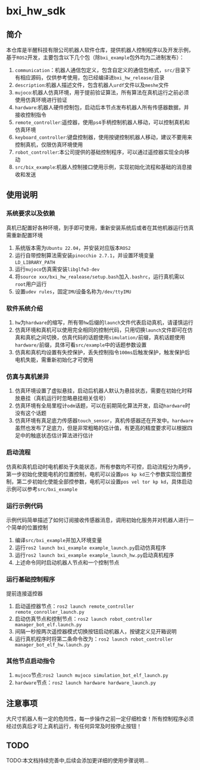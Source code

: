 # bxi_hw_sdk

## 简介
本仓库是半醒科技有限公司机器人软件仓库，提供机器人控制程序以及开发示例，基于`ROS2`开发，主要包含以下几个包（除`bxi_example`包外均为二进制发布）：

1. `communication`：机器人通信包定义，包含自定义的通信包格式，`src/`目录下有相应源码，仅供参考使用，包已经编译进`bxi_hw_release/`目录
2. `description`:机器人描述文件，包含机器人`urdf`文件以及`meshe`文件
3. `mujoco`:机器人仿真环境，用于提前验证算法，所有算法在真机运行之前必须使用仿真环境进行验证
4. `hardware`:机器人硬件控制包，启动后本节点发布机器人所有传感器数据，并接收控制指令
5. `remote_controller`:遥控器，使用`ps4`手柄控制机器人移动，可以控制真机和仿真环境
7. `keyboard_controller`:键盘控制器，使用按键控制机器人移动，建议不要用来控制真机，仅限仿真环境使用
8. `robot_controller`:本公司提供的基础控制程序，可以通过遥控器实现全向移动
9. `src/bix_example`:机器人控制接口使用示例，实现初始化流程和基础的消息接收和发送

## 使用说明

### 系统要求以及依赖
真机已配置好各种环境，到手即可使用，重新安装系统后或者在其他机器运行仿真需重新配置环境
1. 系统版本需为`Ubuntu 22.04`，并安装对应版本`ROS2`
2. 运行自带控制算法需安装`pinocchio 2.7.1`，并设置环境变量`LD_LIBRARY_PATH`
3. 运行`mujoco`仿真需安装`libglfw3-dev`
4. 将`source xxx/bxi_hw_realease/setup.bash`加入`.bashrc`，运行真机需以`root`用户运行
5. 设置`udev rules`，固定`IMU`设备名称为`/dev/ttyIMU`

### 软件系统介绍

1. `hw`为`hardware`的缩写，所有带`hw`后缀的`launch`文件代表启动真机，请谨慎运行
2. 仿真环境和真机可以使用完全相同的控制代码，只用切换`launch`文件即可在仿真和真机之间切换，仿真代码的话题使用`simulation/`前缀，真机话题使用`hardware/`前缀，具体可看`src/example`中的话题参数设置
3. 仿真和真机均设置有失控保护，丢失控制指令`100ms`后触发保护，触发保护后电机失能，需重新初始化才可使用

### 仿真与真机差异

1. 仿真环境设置了虚拟悬挂，启动后机器人默认为悬挂状态，需要在初始化时释放悬挂（真机运行时忽略悬挂相关信号）
2. 仿真环境有全局里程计`odm`话题，可以在前期简化算法开发，启动`hardware`时没有这个话题
3. 仿真环境有真足底力传感器`touch_sensor`，真机传感器还在开发中。`hardware`虽然也发布了足底力，但是非常粗略的估计值，有更高的精度要求可以根据四足中的触底状态估计算法进行估计

### 启动流程

仿真和真机启动时电机都处于失能状态，所有参数均不可控，启动流程分为两步，第一步初始化使能电机的位置控制，电机可以设置`pos kp kd`三个参数实现位置控制，第二步初始化使能全部控参数，电机可以设置`pos vel tor kp kd`，具体启动示例可以参考`src/bxi_example`

### 运行示例代码
示例代码简单描述了如何订阅接收传感器消息，调用初始化服务并对机器人进行一个简单的位置控制
1. 编译`src/bxi_example`并加入环境变量
2. 运行`ros2 launch bxi_example example_launch.py`启动仿真程序
3. 运行`ros2 launch bxi_example example_launch_hw.py`启动真机程序
4. 上述命令同时启动机器人节点和一个控制节点

### 运行基础控制程序
提前连接遥控器
1. 启动遥控器节点：`ros2 launch remote_controller remote_conroller_launch.py`
2. 启动仿真节点和控制节点：`ros2 launch robot_controller manager_bot_elf.launch.py`
3. 间隔一秒按两次遥控器模式切换按钮启动机器人，按键定义见开箱说明
4. 运行真机程序时将第二条命令改为：`ros2 launch robot_controller manager_bot_elf_hw.launch.py`

### 其他节点启动指令

1. `mujoco`节点:`ros2 launch mujoco simulation_bot_elf_launch.py`
2. `hardware`节点：`ros2 launch hardware hardware_launch.py`

## 注意事项
大尺寸机器人有一定的危险性，每一步操作之前一定仔细检查！所有控制程序必须经过仿真后才可上真机运行，有任何异常及时按停止按钮！


## TODO
TODO:本文档持续完善中,后续会添加更详细的使用步骤说明...